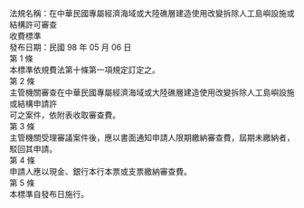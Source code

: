 法規名稱：在中華民國專屬經濟海域或大陸礁層建造使用改變拆除人工島嶼設施或結構許可審查  
收費標準  
發布日期：民國 98 年 05 月 06 日  
第 1 條  
本標準依規費法第十條第一項規定訂定之。  
第 2 條  
主管機關審查在中華民國專屬經濟海域或大陸礁層建造使用改變拆除人工島嶼設施或結構申請許  
可之案件，依附表收取審查費。  
第 3 條  
主管機關受理審議案件後，應以書面通知申請人限期繳納審查費，屆期未繳納者，駁回其申請。  
第 4 條  
申請人應以現金、銀行本行本票或支票繳納審查費。  
第 5 條  
本標準自發布日施行。  


